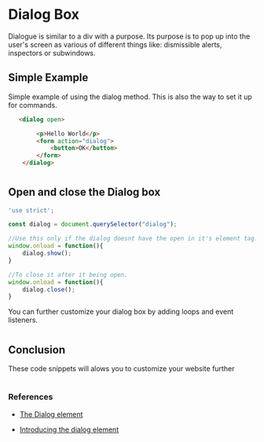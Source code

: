 # Dialog Box

Dialogue is similar to a div with a purpose. Its purpose is to pop up into the user's screen as various of different things like: dismissible alerts, inspectors or subwindows.

## Simple Example

Simple example of using the dialog method. This is also the way to set it up for commands. 

```html
   <dialog open>

        <p>Hello World</p>
        <form action="dialog">
            <button>OK</button>
        </form>
    </dialog>    
```
#

## Open and close the Dialog box
```javascript
'use strict';

const dialog = document.querySelector("dialog");

//Use this only if the dialog doesnt have the open in it's element tag.
window.onload = function(){
    dialog.show();
}

//To close it after it being open.
window.onload = function(){
    dialog.close();
}

```
You can further customize your dialog box by adding loops and event listeners.

#

## Conclusion
These code snippets will alows you to customize your website further

#
### References
- [The Dialog element](https://developer.mozilla.org/en-US/docs/Web/HTML/Element/dialog)

- [Introducing the dialog element](https://webkit.org/blog/12209/introducing-the-dialog-element/)
